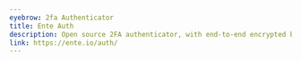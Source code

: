 ```yaml
---
eyebrow: 2fa Authenticator
title: Ente Auth
description: Open source 2FA authenticator, with end-to-end encrypted backups
link: https://ente.io/auth/
---
```

